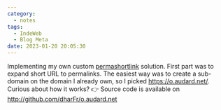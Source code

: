 ```yaml
---
category:
  - notes
tags:
  - IndeWeb
  - Blog Meta
date: 2023-01-20 20:05:30
---
```

Implementing my own custom [permashortlink](https://indieweb.org/permashortlink) solution.
First part was to expand short URL to permalinks. The easiest way was to create a sub-domain on the domain I already own, so I picked https://o.audard.net/. 
Curious about how it works? 
👉 Source code is available on http://github.com/dharFr/o.audard.net